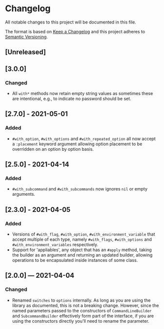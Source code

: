 # Changelog

All notable changes to this project will be documented in this file.

The format is based on [Keep a Changelog](http://keepachangelog.com)
and this project adheres to 
[Semantic Versioning](http://semver.org/spec/v2.0.0.html).

## [Unreleased]

## [3.0.0]

### Changed

* All `with*` methods now retain empty string values as sometimes these are
  intentional, e.g., to indicate no password should be set. 

## [2.7.0] - 2021-05-01

### Added

* `#with_option`, `#with_options` and `#with_repeated_option` all now accept a
  `:placement` keyword argument allowing option placement to be overridden on an
  option by option basis.

## [2.5.0] - 2021-04-14

### Added

* `#with_subcommand` and `#with_subcommands` now ignores `nil` or empty
  arguments.

## [2.3.0] - 2021-04-05

### Added

* Versions of `#with_flag`, `#with_option`, `#with_environment_variable` that
  accept multiple of each type, namely `#with_flags`, `#with_options` and 
  `#with_environment_variables` respectively.
* Support for 'appliables', any object that has an `#apply` method, taking the
  builder as an argument and returning an updated builder, allowing operations
  to be encapsulated inside instances of some class.

## [2.0.0] — 2021-04-04

### Changed

* Renamed `switches` to `options` internally. As long as you are using the 
  library as documented, this is not a breaking change. However, since the named
  parameters passed to the constructors of `CommandLineBuilder` and 
  `SubcommandBuilder` effectively form part of the interface, if you are using 
  the constructors directly you'll need to rename the parameter.

